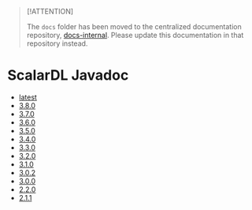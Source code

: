 > [!ATTENTION]
> 
> The `docs` folder has been moved to the centralized documentation repository, [docs-internal](https://github.com/scalar-labs/docs-internal). Please update this documentation in that repository instead.

# ScalarDL Javadoc

* [latest](./latest/index.md)
* [3.8.0](./3.8.0/index.md)
* [3.7.0](./3.7.0/index.md)
* [3.6.0](./3.6.0/index.md)
* [3.5.0](./3.5.0/index.md)
* [3.4.0](./3.4.0/index.md)
* [3.3.0](./3.3.0/index.md)
* [3.2.0](./3.2.0/index.md)
* [3.1.0](./3.1.0/index.md)
* [3.0.2](./3.0.2/index.md)
* [3.0.0](./3.0.0/index.md)
* [2.2.0](./2.2.0/index.md)
* [2.1.1](./2.1.1/index.md)
